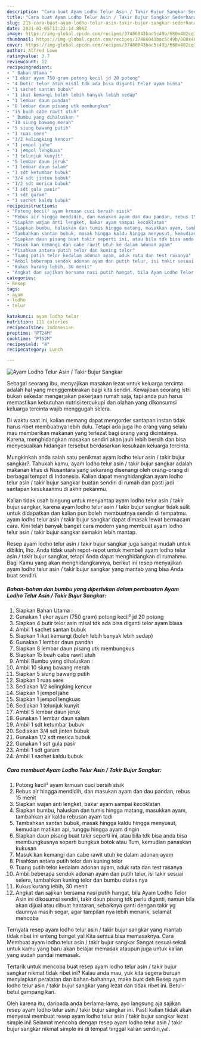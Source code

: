 ```yaml
---
description: "Cara buat Ayam Lodho Telur Asin / Takir Bujur Sangkar Sederhana dan Mudah Dibuat"
title: "Cara buat Ayam Lodho Telur Asin / Takir Bujur Sangkar Sederhana dan Mudah Dibuat"
slug: 215-cara-buat-ayam-lodho-telur-asin-takir-bujur-sangkar-sederhana-dan-mudah-dibuat
date: 2021-02-05T11:22:14.896Z
image: https://img-global.cpcdn.com/recipes/37486043bac5c49b/680x482cq70/ayam-lodho-telur-asin-takir-bujur-sangkar-foto-resep-utama.jpg
thumbnail: https://img-global.cpcdn.com/recipes/37486043bac5c49b/680x482cq70/ayam-lodho-telur-asin-takir-bujur-sangkar-foto-resep-utama.jpg
cover: https://img-global.cpcdn.com/recipes/37486043bac5c49b/680x482cq70/ayam-lodho-telur-asin-takir-bujur-sangkar-foto-resep-utama.jpg
author: Alfred Lowe
ratingvalue: 3.7
reviewcount: 12
recipeingredient:
- " Bahan Utama "
- "1 ekor ayam 750 gram potong kecil jd 20 potong"
- "4 butir telor asin misal tdk ada bisa diganti telor ayam biasa"
- "1 sachet santan bubuk"
- "1 ikat kemangi boleh lebih banyak lebih sedap"
- "1 lembar daun pandan"
- "8 lembar daun pisang utk membungkus"
- "15 buah cabe rawit utuh"
- " Bumbu yang dihaluskan "
- "10 siung bawang merah"
- "5 siung bawang putih"
- "1 ruas sere"
- "1/2 kelingking kencur"
- "1 jempol jahe"
- "1 jempol lengkuas"
- "1 telunjuk kunyit"
- "5 lembar daun jeruk"
- "1 lembar daun salam"
- "1 sdt ketumbar bubuk"
- "3/4 sdt jinten bubuk"
- "1/2 sdt merica bubuk"
- "1 sdt gula pasir"
- "1 sdt garam"
- "1 sachet kaldu bubuk"
recipeinstructions:
- "Potong kecil² ayam krmuan cuci bersih sisik"
- "Rebus air hingga mendidih, dan masukan ayam dan dau pandan, rebus 15 menit"
- "Siapkan wajan anti lengket, bakar ayam sampai kecoklatan"
- "Siapkan bumbu, haluskan dan tumis hingga matang, masukkan ayam, tambahkan air kaldu rebusan ayam tadi"
- "Tambahkan santan bubuk, masak hingga kaldu hingga menyusut, kemudian matikan api, tunggu hingga ayam dingin"
- "Siapkan daun pisang buat takir seperti ini, atau bila tdk bisa anda bisa membungkusnya seperti bungkus botok atau Tum, kemudian panaskan kukusan"
- "Masuk kan kemangi dan cabe rawit utuh ke dalam adonan ayam"
- "Pisahkan antara putih telor dan kuning telor"
- "Tuang putih telor kedalam adonan ayam, aduk rata dan test rasanya"
- "Ambil beberapa sendok adonan ayam dan putih telur, isi takir sesuai selera, tambahkan kuning telor dan bumbu diatas nya"
- "Kukus kurang lebih, 30 menit"
- "Angkat dan sajikan bersama nasi putih hangat, bila Ayam Lodho Telor Asin ini dikosumsi sendiri, takir daun pisang tdk perlu diganti, namun bila akan dijual atau dibuat hantaran, sebaiknya ganti dengan takir yg daunnya masih segar, agar tampilan nya lebih menarik, selamat mencoba"
categories:
- Resep
tags:
- ayam
- lodho
- telur

katakunci: ayam lodho telur 
nutrition: 111 calories
recipecuisine: Indonesian
preptime: "PT24M"
cooktime: "PT52M"
recipeyield: "4"
recipecategory: Lunch

---
```



![Ayam Lodho Telur Asin / Takir Bujur Sangkar](https://img-global.cpcdn.com/recipes/37486043bac5c49b/680x482cq70/ayam-lodho-telur-asin-takir-bujur-sangkar-foto-resep-utama.jpg)

Sebagai seorang ibu, menyajikan masakan lezat untuk keluarga tercinta adalah hal yang menggembirakan bagi kita sendiri. Kewajiban seorang istri bukan sekedar mengerjakan pekerjaan rumah saja, tapi anda pun harus memastikan kebutuhan nutrisi tercukupi dan olahan yang dikonsumsi keluarga tercinta wajib menggugah selera.

Di waktu  saat ini, kalian memang dapat mengorder santapan instan tidak harus ribet membuatnya lebih dulu. Tetapi ada juga lho orang yang selalu mau memberikan makanan yang terlezat bagi orang yang dicintainya. Karena, menghidangkan masakan sendiri akan jauh lebih bersih dan bisa menyesuaikan hidangan tersebut berdasarkan kesukaan keluarga tercinta. 



Mungkinkah anda salah satu penikmat ayam lodho telur asin / takir bujur sangkar?. Tahukah kamu, ayam lodho telur asin / takir bujur sangkar adalah makanan khas di Nusantara yang sekarang disenangi oleh orang-orang di berbagai tempat di Indonesia. Kalian dapat menghidangkan ayam lodho telur asin / takir bujur sangkar buatan sendiri di rumah dan pasti jadi santapan kesukaanmu di akhir pekanmu.

Kalian tidak usah bingung untuk menyantap ayam lodho telur asin / takir bujur sangkar, karena ayam lodho telur asin / takir bujur sangkar tidak sulit untuk didapatkan dan kalian pun boleh membuatnya sendiri di tempatmu. ayam lodho telur asin / takir bujur sangkar dapat dimasak lewat bermacam cara. Kini telah banyak banget cara modern yang membuat ayam lodho telur asin / takir bujur sangkar semakin lebih mantap.

Resep ayam lodho telur asin / takir bujur sangkar juga sangat mudah untuk dibikin, lho. Anda tidak usah repot-repot untuk membeli ayam lodho telur asin / takir bujur sangkar, tetapi Anda dapat menghidangkan di rumahmu. Bagi Kamu yang akan menghidangkannya, berikut ini resep menyajikan ayam lodho telur asin / takir bujur sangkar yang mantab yang bisa Anda buat sendiri.

<!--inarticleads1-->

##### Bahan-bahan dan bumbu yang diperlukan dalam pembuatan Ayam Lodho Telur Asin / Takir Bujur Sangkar:

1. Siapkan  Bahan Utama :
1. Gunakan 1 ekor ayam (750 gram) potong kecil² jd 20 potong
1. Siapkan 4 butir telor asin misal tdk ada bisa diganti telor ayam biasa
1. Ambil 1 sachet santan bubuk
1. Siapkan 1 ikat kemangi (boleh lebih banyak lebih sedap)
1. Gunakan 1 lembar daun pandan
1. Siapkan 8 lembar daun pisang utk membungkus
1. Siapkan 15 buah cabe rawit utuh
1. Ambil  Bumbu yang dihaluskan :
1. Ambil 10 siung bawang merah
1. Siapkan 5 siung bawang putih
1. Siapkan 1 ruas sere
1. Sediakan 1/2 kelingking kencur
1. Siapkan 1 jempol jahe
1. Siapkan 1 jempol lengkuas
1. Sediakan 1 telunjuk kunyit
1. Ambil 5 lembar daun jeruk
1. Gunakan 1 lembar daun salam
1. Ambil 1 sdt ketumbar bubuk
1. Sediakan 3/4 sdt jinten bubuk
1. Gunakan 1/2 sdt merica bubuk
1. Gunakan 1 sdt gula pasir
1. Ambil 1 sdt garam
1. Ambil 1 sachet kaldu bubuk




<!--inarticleads2-->

##### Cara membuat Ayam Lodho Telur Asin / Takir Bujur Sangkar:

1. Potong kecil² ayam krmuan cuci bersih sisik
1. Rebus air hingga mendidih, dan masukan ayam dan dau pandan, rebus 15 menit
1. Siapkan wajan anti lengket, bakar ayam sampai kecoklatan
1. Siapkan bumbu, haluskan dan tumis hingga matang, masukkan ayam, tambahkan air kaldu rebusan ayam tadi
1. Tambahkan santan bubuk, masak hingga kaldu hingga menyusut, kemudian matikan api, tunggu hingga ayam dingin
1. Siapkan daun pisang buat takir seperti ini, atau bila tdk bisa anda bisa membungkusnya seperti bungkus botok atau Tum, kemudian panaskan kukusan
1. Masuk kan kemangi dan cabe rawit utuh ke dalam adonan ayam
1. Pisahkan antara putih telor dan kuning telor
1. Tuang putih telor kedalam adonan ayam, aduk rata dan test rasanya
1. Ambil beberapa sendok adonan ayam dan putih telur, isi takir sesuai selera, tambahkan kuning telor dan bumbu diatas nya
1. Kukus kurang lebih, 30 menit
1. Angkat dan sajikan bersama nasi putih hangat, bila Ayam Lodho Telor Asin ini dikosumsi sendiri, takir daun pisang tdk perlu diganti, namun bila akan dijual atau dibuat hantaran, sebaiknya ganti dengan takir yg daunnya masih segar, agar tampilan nya lebih menarik, selamat mencoba




Ternyata resep ayam lodho telur asin / takir bujur sangkar yang mantab tidak ribet ini enteng banget ya! Kita semua bisa memasaknya. Cara Membuat ayam lodho telur asin / takir bujur sangkar Sangat sesuai sekali untuk kamu yang baru akan belajar memasak ataupun juga untuk kalian yang sudah pandai memasak.

Tertarik untuk mencoba buat resep ayam lodho telur asin / takir bujur sangkar nikmat tidak ribet ini? Kalau anda mau, yuk kita segera buruan menyiapkan peralatan dan bahan-bahannya, maka buat deh Resep ayam lodho telur asin / takir bujur sangkar yang lezat dan tidak ribet ini. Betul-betul gampang kan. 

Oleh karena itu, daripada anda berlama-lama, ayo langsung aja sajikan resep ayam lodho telur asin / takir bujur sangkar ini. Pasti kalian tiidak akan menyesal membuat resep ayam lodho telur asin / takir bujur sangkar lezat simple ini! Selamat mencoba dengan resep ayam lodho telur asin / takir bujur sangkar nikmat simple ini di tempat tinggal kalian sendiri,ya!.


